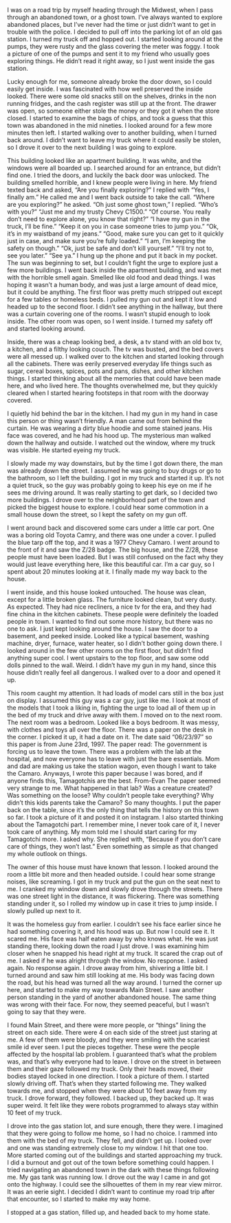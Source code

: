 I was on a road trip by myself heading through the Midwest, when I pass through an abandoned town, or a ghost town. I’ve always wanted to explore abandoned places, but I’ve never had the time or just didn’t want to get in trouble with the police. I decided to pull off into the parking lot of an old gas station. I turned my truck off and hopped out. I started looking around at the pumps, they were rusty and the glass covering the meter was foggy. I took a picture of one of the pumps and sent it to my friend who usually goes exploring things. He didn’t read it right away, so I just went inside the gas station.

Lucky enough for me, someone already broke the door down, so I could easily get inside. I was fascinated with how well preserved the inside looked. There were some old snacks still on the shelves, drinks in the non running fridges, and the cash register was still up at the front. The drawer was open, so someone either stole the money or they got it when the store closed. I started to examine the bags of chips, and took a guess that this town was abandoned in the mid nineties. I looked around for a few more minutes then left. I started walking over to another building, when I turned back around. I didn’t want to leave my truck where it could easily be stolen, so I drove it over to the next building I was going to explore. 

This building looked like an apartment building. It was white, and the windows were all boarded up. I searched around for an entrance, but didn’t find one. I tried the doors, and luckily the back door was unlocked. The building smelled horrible, and I knew people were living in here. My friend texted back and asked, “Are you finally exploring?” I replied with “Yes, I finally am.” He called me and I went back outside to take the call. 
“Where are you exploring?” he asked.
“Oh just some ghost town,” I replied.
“Who’s with you?” 
“Just me and my trusty Chevy C1500.”
“Of course. You really don’t need to explore alone, you know that right?”
“I have my gun in the truck, I’ll be fine.”
“Keep it on you in case someone tries to jump you.”
“Ok, it’s in my waistband of my jeans.”
“Good, make sure you can get to it quickly just in case, and make sure you’re fully loaded.”
“I am, I’m keeping the safety on though.”
“Ok, just be safe and don’t kill yourself.”
“I’ll try not to, see you later.”
“See ya.”
I hung up the phone and put it back in my pocket. The sun was beginning to set, but I couldn’t fight the urge to explore just a few more buildings. I went back inside the apartment building, and was met with the horrible smell again. Smelled like old food and dead things. I was hoping it wasn’t a human body, and was just a large amount of dead mice, but it could be anything. The first floor was pretty much stripped out except for a few tables or homeless beds. I pulled my gun out and kept it low and headed up to the second floor. I didn’t see anything in the hallway, but there was a curtain covering one of the rooms. I wasn’t stupid enough to look inside. The other room was open, so I went inside. I turned my safety off and started looking around.

Inside, there was a cheap looking bed, a desk, a tv stand with an old box tv, a kitchen, and a filthy looking couch. The tv was busted, and the bed covers were all messed up. I walked over to the kitchen and started looking through all the cabinets. There was eerily preserved everyday life things such as sugar, cereal boxes, spices, pots and pans, dishes, and other kitchen things. I started thinking about all the memories that could have been made here, and who lived here. The thoughts overwhelmed me, but they quickly cleared when I started hearing footsteps in that room with the doorway covered. 

I quietly hid behind the bar in the kitchen. I had my gun in my hand in case this person or thing wasn’t friendly. A man came out from behind the curtain. He was wearing a dirty blue hoodie and some stained jeans. His face was covered, and he had his hood up. The mysterious man walked down the hallway and outside. I watched out the window, where my truck was visible. He started eyeing my truck.

I slowly made my way downstairs, but by the time I got down there, the man was already down the street. I assumed he was going to buy drugs or go to the bathroom, so I left the building. I got in my truck and started it up. It’s not a quiet truck, so the guy was probably going to keep his eye on me if he sees me driving around. It was really starting to get dark, so I decided two more buildings. I drove over to the neighborhood part of the town and picked the biggest house to explore. I could hear some commotion in a small house down the street, so I kept the safety on my gun off. 

I went around back and discovered some cars under a little car port. One was a boring old Toyota Camry, and there was one under a cover. I pulled the blue tarp off the top, and it was a 1977 Chevy Camaro. I went around to the front of it and saw the Z/28 badge. The big house, and the Z/28, these people must have been loaded. But I was still confused on the fact why they would just leave everything here, like this beautiful car. I’m a car guy, so I spent about 20 minutes looking at it. I finally made my way back to the house.

I went inside, and this house looked untouched. The house was clean, except for a little broken glass. The furniture looked clean, but very dusty. As expected. They had nice recliners, a nice tv for the era, and they had fine china in the kitchen cabinets. These people were definitely the loaded people in town. I wanted to find out some more history, but there was no one to ask. I just kept looking around the house. I saw the door to a basement, and peeked inside. Looked like a typical basement, washing machine, dryer, furnace, water heater, so I didn’t bother going down there. I looked around in the few other rooms on the first floor, but didn’t find anything super cool. I went upstairs to the top floor, and saw some odd dolls pinned to the wall. Weird. I didn’t have my gun in my hand, since this house didn’t really feel all dangerous. I walked over to a door and opened it up.

This room caught my attention. It had loads of model cars still in the box just on display. I assumed this guy was a car guy, just like me. I look at most of the models that I took a liking in, fighting the urge to load all of them up in the bed of my truck and drive away with them. I moved on to the next room. The next room was a bedroom. Looked like a boys bedroom. It was messy, with clothes and toys all over the floor. There was a paper on the desk in the corner. I picked it up, it had a date on it. The date said “06/23/97” so this paper is from June 23rd, 1997. The paper read: 
     The government is forcing us to leave the town. There was a problem with the lab at the hospital, and now everyone has to leave with just the bare essentials. Mom and dad are making us take the station wagon, even though I want to take the Camaro. Anyways, I wrote this paper because I was bored, and if anyone finds this, Tamagotchis are the best.
                                                        From-Evan
The paper seemed very strange to me. What happened in that lab? Was a creature created? Was something on the loose? Why couldn’t people take everything? Why didn’t this kids parents take the Camaro? So many thoughts. I put the paper back on the table, since it’s the only thing that tells the history on this town so far. I took a picture of it and posted it on instagram. I also started thinking about the Tamagotchi part. I remember mine, I never took care of it, I never took care of anything. My mom told me I should start caring for my Tamagotchi more. I asked why. She replied with, “Because if you don’t care care of things, they won’t last.” Even something as simple as that changed my whole outlook on things. 

The owner of this house must have known that lesson. I looked around the room a little bit more and then headed outside. I could hear some strange noises, like screaming. I got in my truck and put the gun on the seat next to me. I cranked my window down and slowly drove through the streets. There was one street light in the distance, it was flickering. There was something standing under it, so I rolled my window up in case it tries to jump inside. I slowly pulled up next to it.

It was the homeless guy from earlier. I couldn’t see his face earlier since he had something covering it, and his hood was up. But now I could see it. It scared me. His face was half eaten away by who knows what. He was just standing there, looking down the road I just drove. I was examining him closer when he snapped his head right at my truck. It scared the crap out of me. I asked if he was alright through the window. No response. I asked again. No response again. I drove away from him, shivering a little bit. I turned around and saw him still looking at me. His body was facing down the road, but his head was turned all the way around. I turned the corner up here, and started to make my way towards Main Street. I saw another person standing in the yard of another abandoned house. The same thing was wrong with their face. For now, they seemed peaceful, but I wasn’t going to say that they were. 

I found Main Street, and there were more people, or “things” lining the street on each side. There were 4 on each side of the street just staring at me. A few of them were bloody, and they were smiling with the scariest smile id ever seen. I put the pieces together. These were the people affected by the hospital lab problem. I guaranteed that’s what the problem was, and that’s why everyone had to leave. I drove on the street in between them and their gaze followed my truck. Only their heads moved, their bodies stayed locked in one direction. I took a picture of them. I started slowly driving off. That’s when they started following me. They walked towards me, and stopped when they were about 10 feet away from my truck. I drove forward, they followed. I backed up, they backed up. It was super weird. It felt like they were robots programmed to always stay within 10 feet of my truck. 

I drove into the gas station lot, and sure enough, there they were. I imagined that they were going to follow me home, so I had no choice. I rammed into them with the bed of my truck. They fell, and didn’t get up. I looked over and one was standing extremely close to my window. I hit that one too. More started coming out of the buildings and started approaching my truck. I did a burnout and got out of the town before something could happen. I tried navigating an abandoned town in the dark with these things following me. My gas tank was running low. I drove out the way I came in and got onto the highway. I could see the silhouettes of them in my rear view mirror. It was an eerie sight. I decided I didn’t want to continue my road trip after that encounter, so I started to make my way home.

I stopped at a gas station, filled up, and headed back to my home state. 

